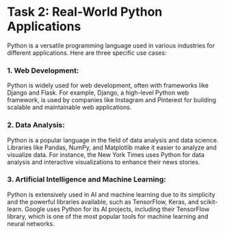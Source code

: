 # Task 2: Real-World Python Applications

Python is a versatile programming language used in various industries for different applications. Here are three
specific use cases:

### 1. Web Development:

Python is widely used for web development, often with frameworks like Django and Flask. For example, Django, a
high-level Python web framework, is used by companies like Instagram and Pinterest for building scalable and
maintainable web applications.

### 2. Data Analysis:

Python is a popular language in the field of data analysis and data science. Libraries like Pandas, NumPy, and
Matplotlib make it easier to analyze and visualize data. For instance, the New York Times uses Python for data analysis
and interactive visualizations to enhance their news stories.

### 3. Artificial Intelligence and Machine Learning:

Python is extensively used in AI and machine learning due to its simplicity and the powerful libraries available, such
as TensorFlow, Keras, and scikit-learn. Google uses Python for its AI projects, including their TensorFlow library,
which is one of the most popular tools for machine learning and neural networks.
